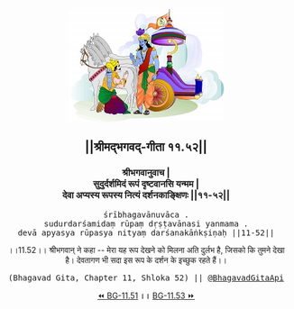 <center><img src="../../asset/BG.png" alt="#API #bhagavadgitaapi #slok #nodejs #js #api #gitaapi #krishna #hinduism #vedic #ISKCON #shreemadbhagavadgita #technology"/>
<h2>||श्रीमद्‍भगवद्‍-गीता ११.५२||</h2>
<h3>श्रीभगवानुवाच |<br/>सुदुर्दर्शमिदं रूपं दृष्टवानसि यन्मम |<br/>देवा अप्यस्य रूपस्य नित्यं दर्शनकाङ्क्षिणः ||११-५२||</h3>
<pre>śrībhagavānuvāca .<br/>sudurdarśamidaṃ rūpaṃ dṛṣṭavānasi yanmama .<br/>devā apyasya rūpasya nityaṃ darśanakāṅkṣiṇaḥ ||11-52||</pre>
<p>।।11.52।। श्रीभगवान् ने कहा -- मेरा यह रूप देखने को मिलना अति दुर्लभ है, जिसको कि तुमने देखा है। देवतागण भी सदा इस रूप के दर्शन के इच्छुक रहते हैं।।</p>
<pre>(Bhagavad Gita, Chapter 11, Shloka 52) || <a href="https://twitter.com/bhagavadgitaapi">@BhagavadGitaApi</a></pre><a href="../../11/51">⏪  BG-11.51</a><b>        ।।        </b><a href="../../11/53">BG-11.53  ⏩</a></center>
